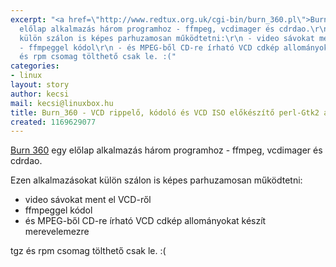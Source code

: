```yaml
---
excerpt: "<a href=\"http://www.redtux.org.uk/cgi-bin/burn_360.pl\">Burn 360</a> egy
  előlap alkalmazás három programhoz - ffmpeg, vcdimager és cdrdao.\r\n\r\nEzen alkalmazásokat
  külön szálon is képes parhuzamosan működtetni:\r\n - video sávokat ment el VCD-ről\r\n
  - ffmpeggel kódol\r\n - és MPEG-ből CD-re írható VCD cdkép allományokat készít merevelemezre\r\n\r\ntgz
  és rpm csomag tölthető csak le. :("
categories:
- linux
layout: story
author: kecsi
mail: kecsi@linuxbox.hu
title: Burn_360 - VCD rippelő, kódoló és VCD ISO előkészítő perl-Gtk2 alapú GUI
created: 1169629077
---
```

<a href="http://www.redtux.org.uk/cgi-bin/burn_360.pl">Burn 360</a> egy előlap alkalmazás három programhoz - ffmpeg, vcdimager és cdrdao.

Ezen alkalmazásokat külön szálon is képes parhuzamosan működtetni:
 - video sávokat ment el VCD-ről
 - ffmpeggel kódol
 - és MPEG-ből CD-re írható VCD cdkép allományokat készít merevelemezre

tgz és rpm csomag tölthető csak le. :(
